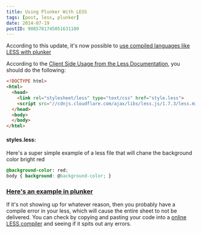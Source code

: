 ```yaml
---
title: Using Plunker With LESS
tags: [post, less, plunker]
date: 2014-07-19
postID: 9085781745051631100
---
```



According to this update, it's now possible to [use compiled languages like LESS with plunker][update]

According to the [Client Side Usage from the Less Documentation][less client], you should do the following:

```html
<!DOCTYPE html>
<html>
  <head>
    <link rel="stylesheet/less" type="text/css" href="style.less">
    <script src="//cdnjs.cloudflare.com/ajax/libs/less.js/1.7.3/less.min.js"></script>
  </head>
  <body>
  </body>
</html>
```

#### styles.less:

Here's a super simple example of a less file that will chane the background color bright red

```css
@background-color: red;
body { background: @background-color; }
```

### [Here's an example in plunker][plunker]


If it's not showing up for whatever reason, then you probably have a compile error in your less, which will cause the entire sheet to not be delivered.  You can check by copying and pasting your code into a [online LESS compiler][less compiler] and seeing if it spits out any errors.

[update]: http://run.plnkr.co/plunks/CiBjc4/
[less client]: http://lesscss.org/#client-side-usage
[less compiler]: http://www.freeformatter.com/less-compiler.html
[plunker]: http://plnkr.co/edit/lpsP0gIdcQV9Ftn457UD?p=preview
